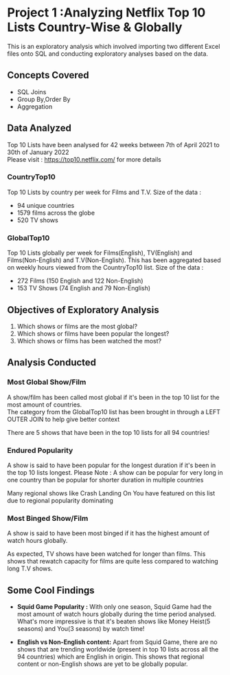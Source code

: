 # Project 1 :Analyzing Netflix Top 10 Lists Country-Wise & Globally

This is an exploratory analysis which involved importing two different Excel files onto SQL and conducting exploratory analyses based on the data.

## Concepts Covered

- SQL Joins
- Group By,Order By
- Aggregation

## Data Analyzed 

Top 10 Lists have been analysed for 42 weeks between 7th of April 2021 to 30th of January 2022   
Please visit : https://top10.netflix.com/ for more details

### CountryTop10 

Top 10 Lists by country per week for Films and T.V. Size of the data : 

- 94 unique countries
- 1579 films across the globe
- 520 TV shows 
 
### GlobalTop10

Top 10 Lists globally per week for Films(English), TV(English) and Films(Non-English) and T.V(Non-English). This has been aggregated based on weekly hours viewed from the CountryTop10 list. Size of the data : 

- 272 Films (150 English and 122 Non-English)
- 153 TV Shows (74 English and 79 Non-English) 

## Objectives of Exploratory Analysis 

1. Which shows or films are the most global?
2. Which shows or films have been popular the longest?
3. Which shows or films has been watched the most?

## Analysis Conducted 

### Most Global Show/Film

A show/film has been called most global if it's been in the top 10 list for the most amount of countries.  
The category from the GlobalTop10 list has been brought in through a LEFT OUTER JOIN to help give better context 

There are 5 shows that have been in the top 10 lists for all 94 countries! 

### Endured Popularity 

A show is said to have been popular for the longest duration if it's been in the top 10 lists longest. 
Please Note : A show can be popular for very long in one country than be popular for shorter duration in multiple countries

Many regional shows like Crash Landing On You have featured on this list due to regional popularity dominating

### Most Binged Show/Film 

A show is said to have been most binged if it has the highest amount of watch hours globally.  

As expected, TV shows have been watched for longer than films. This shows that rewatch capacity for films are quite less compared to watching long T.V shows.


## Some Cool Findings

- **Squid Game Popularity :** With only one season, Squid Game had the most amount of watch hours globally during the time period analysed. What's more impressive is that it's beaten shows like Money Heist(5 seasons) and You(3 seasons) by watch time!

- **English vs Non-English content:** Apart from Squid Game, there are no shows that are trending worldwide (present in top 10 lists across all the 94 countries) which are English in origin. This shows that regional content or non-English shows are yet to be globally popular.

